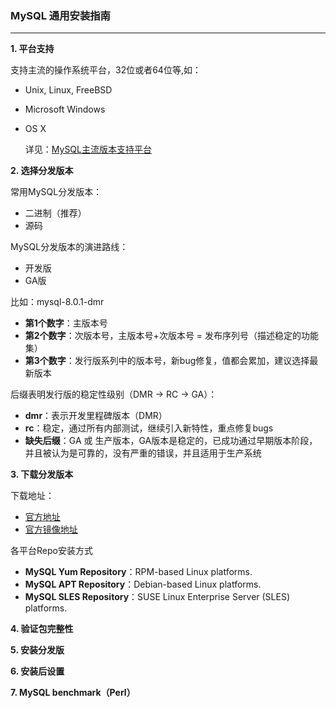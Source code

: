 ### MySQL 通用安装指南
--- 
**1. 平台支持**

支持主流的操作系统平台，32位或者64位等,如：
+ Unix, Linux, FreeBSD
+ Microsoft Windows
+ OS X 

  详见：[MySQL主流版本支持平台](https://www.mysql.com/support/supportedplatforms/database.html)

**2. 选择分发版本**
  
  常用MySQL分发版本：
  + 二进制（推荐）
  + 源码
  
  MySQL分发版本的演进路线：
  + 开发版
  + GA版 
  
  比如：mysql-8.0.1-dmr
  + **第1个数字**：主版本号
  + **第2个数字**：次版本号，主版本号+次版本号 = 发布序列号（描述稳定的功能集）
  + **第3个数字**：发行版系列中的版本号，新bug修复，值都会累加，建议选择最新版本
  
  后缀表明发行版的稳定性级别（DMR -> RC -> GA）：
  + **dmr**：表示开发里程碑版本（DMR）
  + **rc**：稳定，通过所有内部测试，继续引入新特性，重点修复bugs
  + **缺失后缀**：GA 或 生产版本，GA版本是稳定的，已成功通过早期版本阶段，并且被认为是可靠的，没有严重的错误，并且适用于生产系统

**3. 下载分发版本**

  下载地址：
  + [官方地址](https://dev.mysql.com/downloads/)
  + [官方镜像地址](https://dev.mysql.com/downloads/mirrors/)

  各平台Repo安装方式
  + **MySQL Yum Repository**：RPM-based Linux platforms.
  + **MySQL APT Repository**：Debian-based Linux platforms.
  + **MySQL SLES Repository**：SUSE Linux Enterprise Server (SLES) platforms.

**4. 验证包完整性**

**5. 安装分发版**

**6. 安装后设置**

**7. MySQL benchmark（Perl）**

